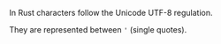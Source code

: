 In Rust characters follow the Unicode UTF-8 regulation.

They are represented between ``'`` (single quotes).